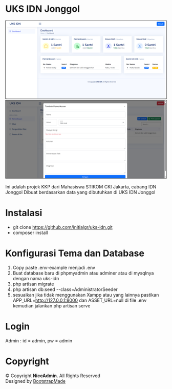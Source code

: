 # UKS IDN Jonggol

![alt text](https://github.com/initialgr/uks-idn/blob/main/public/template/assets/img/dashboard.png)
![alt text](https://github.com/initialgr/uks-idn/blob/main/public/template/assets/img/pemeriksaan.png)

Ini adalah projek KKP dari Mahasiswa STIKOM CKI Jakarta, cabang IDN Jonggol
Dibuat berdasarkan data yang dibutuhkan di UKS IDN Jonggol

# Instalasi

-   git clone https://github.com/initialgr/uks-idn.git
-   composer install

# Konfigurasi Tema dan Database

1. Copy paste .env-example menjadi .env
2. Buat database baru di phpmyadmin atau adminer atau di mysqlnya dengan nama uks-idn
4. php artisan migrate
5. php artisan db:seed --class=AdministratorSeeder
6. sesuaikan jika tidak menggunakan Xampp atau yang lainnya pastikan APP_URL=http://127.0.0.1:8000 dan ASSET_URL=null di file .env kemudian jalankan php artisan serve

# Login

Admin : id = admin, pw = admin

# Copyright

 <div class="copyright">
      &copy; Copyright <strong><span>NiceAdmin</span></strong>. All Rights Reserved
    </div>
    <div class="credits">
      <!-- All the links in the footer should remain intact. -->
      <!-- You can delete the links only if you purchased the pro version. -->
      <!-- Licensing information: https://bootstrapmade.com/license/ -->
      <!-- Purchase the pro version with working PHP/AJAX contact form: https://bootstrapmade.com/nice-admin-bootstrap-admin-html-template/ -->
      Designed by <a href="https://bootstrapmade.com/">BootstrapMade</a>
 </div>
